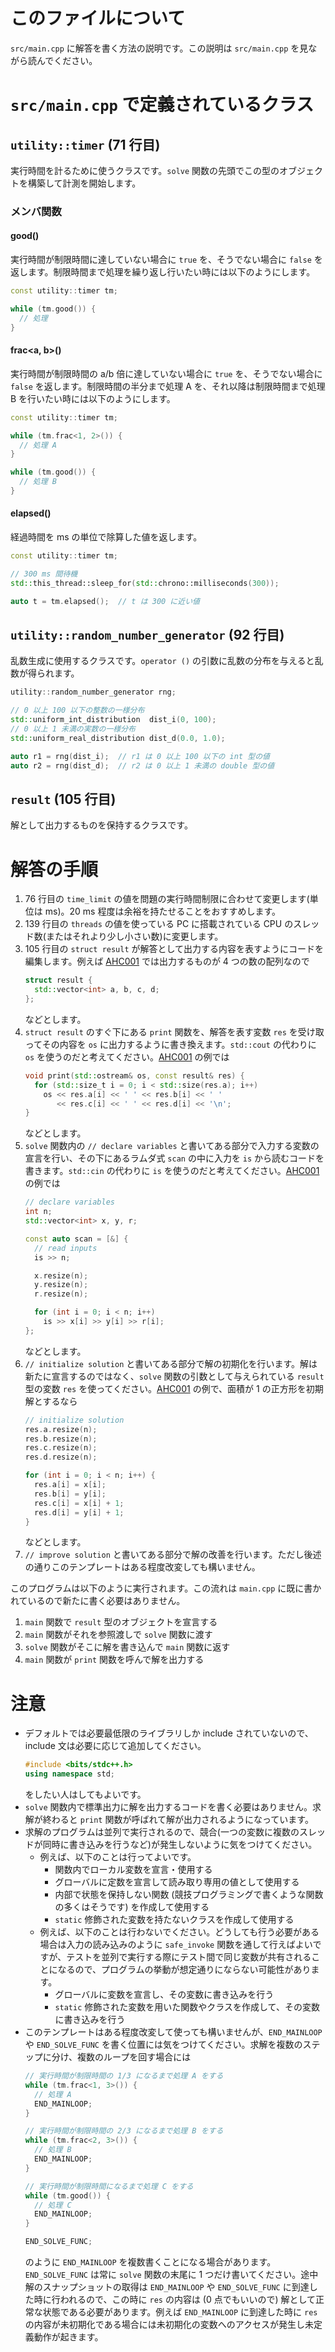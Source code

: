 # このファイルについて

`src/main.cpp` に解答を書く方法の説明です。この説明は `src/main.cpp` を見ながら読んでください。

# `src/main.cpp` で定義されているクラス

## `utility::timer` (71 行目)

実行時間を計るために使うクラスです。`solve` 関数の先頭でこの型のオブジェクトを構築して計測を開始します。

### メンバ関数

#### good()

実行時間が制限時間に達していない場合に `true` を、そうでない場合に `false` を返します。制限時間まで処理を繰り返し行いたい時には以下のようにします。

```C++
const utility::timer tm;

while (tm.good()) {
  // 処理
}
```

#### frac<a, b>()

実行時間が制限時間の a/b 倍に達していない場合に `true` を、そうでない場合に `false` を返します。制限時間の半分まで処理 A を、それ以降は制限時間まで処理 B を行いたい時には以下のようにします。

```C++
const utility::timer tm;

while (tm.frac<1, 2>()) {
  // 処理 A
}

while (tm.good()) {
  // 処理 B
}
```

#### elapsed()

経過時間を ms の単位で除算した値を返します。

```C++
const utility::timer tm;

// 300 ms 間待機
std::this_thread::sleep_for(std::chrono::milliseconds(300));

auto t = tm.elapsed();  // t は 300 に近い値
```

## `utility::random_number_generator` (92 行目)

乱数生成に使用するクラスです。`operator ()` の引数に乱数の分布を与えると乱数が得られます。

```C++
utility::random_number_generator rng;

// 0 以上 100 以下の整数の一様分布
std::uniform_int_distribution  dist_i(0, 100);
// 0 以上 1 未満の実数の一様分布
std::uniform_real_distribution dist_d(0.0, 1.0);

auto r1 = rng(dist_i);  // r1 は 0 以上 100 以下の int 型の値
auto r2 = rng(dist_d);  // r2 は 0 以上 1 未満の double 型の値
```

## `result` (105 行目)

解として出力するものを保持するクラスです。

# 解答の手順

1. 76 行目の `time_limit` の値を問題の実行時間制限に合わせて変更します(単位は ms)。20 ms 程度は余裕を持たせることをおすすめします。
1. 139 行目の `threads` の値を使っている PC に搭載されている CPU のスレッド数(またはそれより少し小さい数)に変更します。
1. 105 行目の `struct result` が解答として出力する内容を表すようにコードを編集します。例えば [AHC001](https://atcoder.jp/contests/ahc001/tasks/ahc001_a) では出力するものが 4 つの数の配列なので
   ```C++
   struct result {
     std::vector<int> a, b, c, d;
   };
   ```
   などとします。
1. `struct result` のすぐ下にある `print` 関数を、解答を表す変数 `res` を受け取ってその内容を `os` に出力するように書き換えます。`std::cout` の代わりに `os` を使うのだと考えてください。[AHC001](https://atcoder.jp/contests/ahc001/tasks/ahc001_a) の例では
   ```C++
   void print(std::ostream& os, const result& res) {
     for (std::size_t i = 0; i < std::size(res.a); i++)
       os << res.a[i] << ' ' << res.b[i] << ' '
          << res.c[i] << ' ' << res.d[i] << '\n';
   }
   ```
   などとします。
1. `solve` 関数内の `// declare variables` と書いてある部分で入力する変数の宣言を行い、その下にあるラムダ式 `scan` の中に入力を `is` から読むコードを書きます。`std::cin` の代わりに `is` を使うのだと考えてください。[AHC001](https://atcoder.jp/contests/ahc001/tasks/ahc001_a) の例では
   ```C++
   // declare variables
   int n;
   std::vector<int> x, y, r;

   const auto scan = [&] {
     // read inputs
     is >> n;

     x.resize(n);
     y.resize(n);
     r.resize(n);

     for (int i = 0; i < n; i++)
       is >> x[i] >> y[i] >> r[i];
   };
   ```
   などとします。
1. `// initialize solution` と書いてある部分で解の初期化を行います。解は新たに宣言するのではなく、`solve` 関数の引数として与えられている `result` 型の変数 `res` を使ってください。[AHC001](https://atcoder.jp/contests/ahc001/tasks/ahc001_a) の例で、面積が 1 の正方形を初期解とするなら
   ```C++
   // initialize solution
   res.a.resize(n);
   res.b.resize(n);
   res.c.resize(n);
   res.d.resize(n);

   for (int i = 0; i < n; i++) {
     res.a[i] = x[i];
     res.b[i] = y[i];
     res.c[i] = x[i] + 1;
     res.d[i] = y[i] + 1;
   }
   ```
   などとします。
1. `// improve solution` と書いてある部分で解の改善を行います。ただし後述の通りこのテンプレートはある程度改変しても構いません。

このプログラムは以下のように実行されます。この流れは `main.cpp` に既に書かれているので新たに書く必要はありません。

1. `main` 関数で `result` 型のオブジェクトを宣言する
1. `main` 関数がそれを参照渡しで `solve` 関数に渡す
1. `solve` 関数がそこに解を書き込んで `main` 関数に返す
1. `main` 関数が `print` 関数を呼んで解を出力する

# 注意

- デフォルトでは必要最低限のライブラリしか include されていないので、include 文は必要に応じて追加してください。
  ```C++
  #include <bits/stdc++.h>
  using namespace std;
  ```
  をしたい人はしてもよいです。
- `solve` 関数内で標準出力に解を出力するコードを書く必要はありません。求解が終わると `print` 関数が呼ばれて解が出力されるようになっています。
- 求解のプログラムは並列で実行されるので、競合(一つの変数に複数のスレッドが同時に書き込みを行うなど)が発生しないように気をつけてください。
  - 例えば、以下のことは行ってよいです。
    - 関数内でローカル変数を宣言・使用する
    - グローバルに定数を宣言して読み取り専用の値として使用する
    - 内部で状態を保持しない関数 (競技プログラミングで書くような関数の多くはそうです) を作成して使用する
    - `static` 修飾された変数を持たないクラスを作成して使用する
  - 例えば、以下のことは行わないでください。どうしても行う必要がある場合は入力の読み込みのように `safe_invoke` 関数を通して行えばよいですが、テストを並列で実行する際にテスト間で同じ変数が共有されることになるので、プログラムの挙動が想定通りにならない可能性があります。
    - グローバルに変数を宣言し、その変数に書き込みを行う
    - `static` 修飾された変数を用いた関数やクラスを作成して、その変数に書き込みを行う
- このテンプレートはある程度改変して使っても構いませんが、`END_MAINLOOP` や `END_SOLVE_FUNC` を書く位置には気をつけてください。求解を複数のステップに分け、複数のループを回す場合には
  ```C++
  // 実行時間が制限時間の 1/3 になるまで処理 A をする
  while (tm.frac<1, 3>()) {
    // 処理 A
    END_MAINLOOP;
  }

  // 実行時間が制限時間の 2/3 になるまで処理 B をする
  while (tm.frac<2, 3>()) {
    // 処理 B
    END_MAINLOOP;
  }

  // 実行時間が制限時間になるまで処理 C をする
  while (tm.good()) {
    // 処理 C
    END_MAINLOOP;
  }

  END_SOLVE_FUNC;
  ```
  のように `END_MAINLOOP` を複数書くことになる場合があります。`END_SOLVE_FUNC` は常に `solve` 関数の末尾に 1 つだけ書いてください。途中解のスナップショットの取得は `END_MAINLOOP` や `END_SOLVE_FUNC` に到達した時に行われるので、この時に `res` の内容は (0 点でもいいので) 解として正常な状態である必要があります。例えば `END_MAINLOOP` に到達した時に `res` の内容が未初期化である場合には未初期化の変数へのアクセスが発生し未定義動作が起きます。
